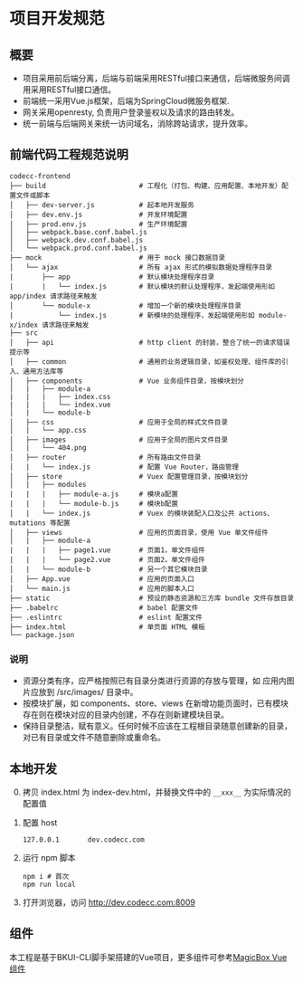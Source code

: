 # 项目开发规范

## 概要

* 项目采用前后端分离，后端与前端采用RESTful接口来通信，后端微服务间调用采用RESTful接口通信。
* 前端统一采用Vue.js框架，后端为SpringCloud微服务框架.
* 网关采用openresty, 负责用户登录鉴权以及请求的路由转发。
* 统一前端与后端网关来统一访问域名，消除跨站请求，提升效率。

## 前端代码工程规范说明

```
codecc-frontend
├── build                       # 工程化（打包、构建、应用配置、本地开发）配置文件或脚本
│   ├── dev-server.js           # 起本地开发服务
│   ├── dev.env.js              # 开发环境配置
│   ├── prod.env.js             # 生产环境配置
│   ├── webpack.base.conf.babel.js
│   ├── webpack.dev.conf.babel.js
│   └── webpack.prod.conf.babel.js
├── mock                        # 用于 mock 接口数据目录
│   └── ajax                    # 所有 ajax 形式的模拟数据处理程序目录
|       ├── app                 # 默认模块处理程序目录
|       |   └── index.js        # 默认模块的默认处理程序，发起端使用形如 app/index 请求路径来触发
│       └── module-x            # 增加一个新的模块处理程序目录
|           └── index.js        # 新模块的处理程序，发起端使用形如 module-x/index 请求路径来触发
├── src
│   ├── api                     # http client 的封装，整合了统一的请求错误提示等
│   ├── common                  # 通用的业务逻辑目录，如鉴权处理、组件库的引入、通用方法库等
│   ├── components              # Vue 业务组件目录，按模块划分
│   |   ├── module-a
|   |   |   ├── index.css
|   |   |   └── index.vue
│   |   └── module-b
│   ├── css                     # 应用于全局的样式文件目录
│   |   └── app.css
│   ├── images                  # 应用于全局的图片文件目录
│   |   └── 404.png
│   ├── router                  # 所有路由文件目录
│   |   └── index.js            # 配置 Vue Router，路由管理
│   ├── store                   # Vuex 配置管理目录，按模块划分
│   |   ├── modules
|   |   |   ├── module-a.js     # 模块a配置
|   |   |   └── module-b.js     # 模块b配置
│   |   └── index.js            # Vuex 的模块装配入口及公共 actions、mutations 等配置
│   ├── views                   # 应用的页面目录，使用 Vue 单文件组件
│   |   ├── module-a
|   |   |   ├── page1.vue       # 页面1，单文件组件
|   |   |   └── page2.vue       # 页面2，单文件组件
│   |   └── module-b            # 另一个其它模块目录
│   ├── App.vue                 # 应用的页面入口
│   └── main.js                 # 应用的脚本入口
├── static                      # 预设的静态资源和三方库 bundle 文件存放目录
├── .babelrc                    # babel 配置文件
├── .eslintrc                   # eslint 配置文件
├── index.html                  # 单页面 HTML 模板
└── package.json
```

### 说明

- 资源分类有序，应严格按照已有目录分类进行资源的存放与管理，如 应用内图片应放到 /src/images/ 目录中。
- 按模块扩展，如 components、store、views 在新增功能页面时，已有模块存在则在模块对应的目录内创建，不存在则新建模块目录。
- 保持目录整洁，赋有意义。任何时候不应该在工程根目录随意创建新的目录，对已有目录或文件不随意删除或重命名。

## 本地开发

0. 拷贝 index.html 为 index-dev.html，并替换文件中的 `__xxx__` 为实际情况的配置值

1. 配置 host

    ```
    127.0.0.1       dev.codecc.com
    ```

2. 运行 npm 脚本

    ```
    npm i # 首次
    npm run local
    ```

3. 打开浏览器，访问 <http://dev.codecc.com:8009>

## 组件

本工程是基于BKUI-CLI脚手架搭建的Vue项目，更多组件可参考[MagicBox Vue组件](https://magicbox.bk.tencent.com/static_api/v3/components_vue/2.0/example/index.html#/changelog)
